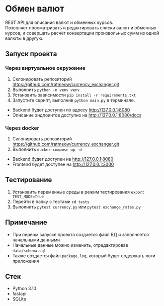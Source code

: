 # Обмен валют 

REST API для описания валют и обменных курсов.   
Позволяет просматривать и редактировать списки валют и обменных курсов, и совершать расчёт конвертации произвольных сумм из одной валюты в другую.  


## Запуск проекта
### Через виртуальное окружение
1. Склонировать репозиторий https://github.com/ratmeow/currency_exchanger.git
2. Выполнить `python -m venv venv`
3. Установить зависимости `pip install -r requirements.txt`
4. Запустите скрипт, выполнив `python main.py` в терминале.

* Backend будет доступен по адресу http://127.0.0.1:8080
* Описание эндпоинтов доступно на http://127.0.0.1:8080/docs

### Через docker
1. Склонировать репозиторий https://github.com/ratmeow/currency_exchanger.git
2. Выполнить `docker-compose up -d`

* Backend будет доступен на http://127.0.0.1:8080
* Frontend будет доступен на http://127.0.0.1:3000

## Тестирование
1. Установить переменные среды в режим тестирования `export TEST_MODE=True`
2. Перейти в папку с тестами `cd tests`
3. Выполнить `pytest currency.py` или `pytest exchange_rates.py`

## Примечание
* При первом запуске проекта создается файл БД и заполняется начальными данными
* Начальные данные можно изменить, отредактировав `data/schema.sql`
* Также создается файл `package.log`, который будет содержать логи приложения


## Стек 

* Python 3.10
* fastapi
* SQLite